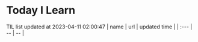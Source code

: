 # Today I Learn 
TIL list updated at 2023-04-11 02:00:47
| name | url | updated time |
| :--- | -- | -- |
